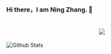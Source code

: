 ### Hi there，I am Ning Zhang. 👋

<!--
**zhangnieng/zhangnieng** is a ✨ _special_ ✨ repository because its `README.md` (this file) appears on your GitHub profile.

Here are some ideas to get you started:

- 🔭 I’m currently working on ...
- 🌱 I’m currently learning ...
- 👯 I’m looking to collaborate on ...
- 🤔 I’m looking for help with ...
- 💬 Ask me about ...
- 📫 How to reach me: ...
- 😄 Pronouns: ...
- ⚡ Fun fact: ...
-->
<h1 align="center"> <a href="https://sunguoqi.com/"> <img src="https://readme-typing-svg.herokuapp.com/?lines=console.log(%22Hello%2C%20World!%22);张宁同学祝您天天愉快!&center=true&size=27"> </a> </h1>

![Github Stats](https://github-readme-stats.vercel.app/api?username=zhangnieng&show_icons=true&theme=dark&count_private=true)
